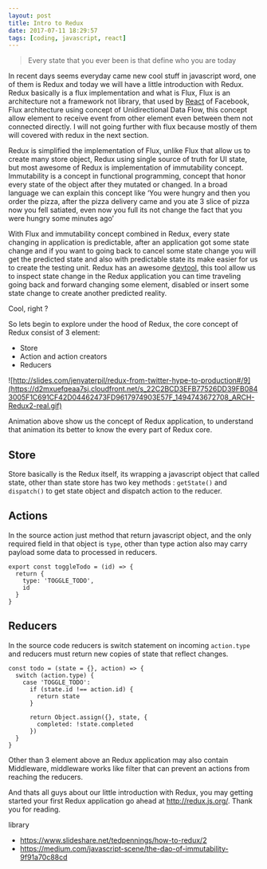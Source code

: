 ```yaml
---
layout: post
title: Intro to Redux
date: 2017-07-11 18:29:57
tags: [coding, javascript, react]
---
```



> Every state that you ever been is that define who you are today

In recent days seems everyday came new cool stuff in javascript word, one of them is Redux and today we will have a little introduction with Redux. Redux basically is a flux implementation and what is Flux, Flux is an architecture not a framework not library, that used by [React](https://facebook.github.io/react/) of Facebook, Flux architecture using concept of Unidirectional Data Flow, this concept allow element to receive event from other element even between them not connected directly<!-- more -->. I will not going further with flux because mostly of them will covered with redux in the next section.

Redux is simplified the implementation of Flux, unlike Flux that allow us to create many store object, Redux using single source of truth for UI state, but most awesome of Redux is implementation of immutability concept. Immutability is a concept in functional programming, concept that honor every state of the object after they mutated or changed. In a broad language we can explain this concept like ‘You were hungry and then you order the pizza, after the pizza delivery came and you ate 3 slice of pizza now you fell satiated, even now you full its not change the fact that you were hungry some minutes ago’

With Flux and immutability concept combined in Redux, every state changing in application is predictable, after an application got some state change and if you want to going back to cancel some state change you will get the predicted state and also with predictable state its make easier for us to create the testing unit. Redux has an awesome [devtool](https://github.com/gaearon/redux-devtools), this tool allow us to inspect state change in the Redux application you can time traveling going back and forward changing some element, disabled or insert some state change to create another predicted reality.

Cool, right ?

So lets begin to explore under the hood of Redux, the core concept of Redux consist of 3 element:

- Store
- Action and action creators
- Reducers


![http://slides.com/jenyaterpil/redux-from-twitter-hype-to-production#/9](https://d2mxuefqeaa7sj.cloudfront.net/s_22C2BCD3EFB77526DD39FB0843005F1C691CF42D04462473FD9617974903E57F_1494743672708_ARCH-Redux2-real.gif)


Animation above show us the concept of Redux application, to understand that animation its better to know the every part of Redux core.


## Store

Store basically is the Redux itself, its wrapping a javascript object that called state, other than state store has two key methods : `getState()` and `dispatch()` to get state object and dispatch action to the reducer.


## Actions

In the source action just method that return javascript object, and the only required field in that object is `type`, other than type action also may carry payload some data to processed in reducers.

```
export const toggleTodo = (id) => {
  return {
    type: 'TOGGLE_TODO',
    id
  }
}
```

## Reducers

In the source code reducers is switch statement on incoming `action.type` and reducers must return new copies of state that reflect changes.

```
const todo = (state = {}, action) => {
  switch (action.type) {
    case 'TOGGLE_TODO':
      if (state.id !== action.id) {
        return state
      }

      return Object.assign({}, state, {
        completed: !state.completed
      })
  }
}
```

Other than 3 element above an Redux application may also contain Middleware, middleware works like filter that can prevent an actions from reaching the reducers.

And thats all guys about our little introduction with Redux, you may getting started your first Redux application go ahead at http://redux.js.org/. Thank you for reading.

library

- https://www.slideshare.net/tedpennings/how-to-redux/2
- https://medium.com/javascript-scene/the-dao-of-immutability-9f91a70c88cd
